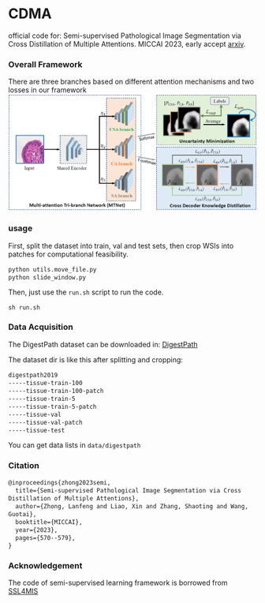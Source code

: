 # CDMA
official code for: Semi-supervised Pathological Image Segmentation via Cross Distillation of Multiple Attentions. MICCAI 2023, early accept [arxiv](https://arxiv.org/abs/2305.18830).

### Overall Framework
There are three branches based on different attention mechanisms and two losses in our framework
![overall](https://github.com/HiLab-git/CDMA/blob/main/pics/overall.png)

### usage
First, split the dataset into train, val and test sets, then crop WSIs into patches for computational feasibility.
```
python utils.move_file.py
python slide_window.py
```

Then, just use the ```run.sh``` script to run the code.
```
sh run.sh
```

### Data Acquisition
The DigestPath dataset can be downloaded in: [DigestPath](https://digestpath2019.grand-challenge.org/)

The dataset dir is like this after splitting and cropping:
```
digestpath2019
-----tissue-train-100
-----tissue-train-100-patch
-----tissue-train-5
-----tissue-train-5-patch
-----tissue-val
-----tissue-val-patch
-----tissue-test
```

You can get data lists in ```data/digestpath```
### Citation
```
@inproceedings{zhong2023semi,
  title={Semi-supervised Pathological Image Segmentation via Cross Distillation of Multiple Attentions},
  author={Zhong, Lanfeng and Liao, Xin and Zhang, Shaoting and Wang, Guotai},
  booktitle={MICCAI},
  year={2023},
  pages={570--579},
}
```

### Acknowledgement
The code of semi-supervised learning framework is borrowed from [SSL4MIS](https://github.com/HiLab-git/SSL4MIS)

